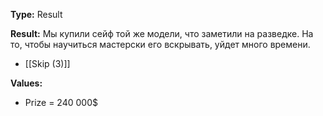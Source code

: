 **Type:** Result

**Result:** Мы купили сейф той же модели, что заметили на разведке. На то, чтобы научиться мастерски его вскрывать, уйдет много времени.

- [[Skip (3)]]

**Values:**
- Prize = 240 000$ 
